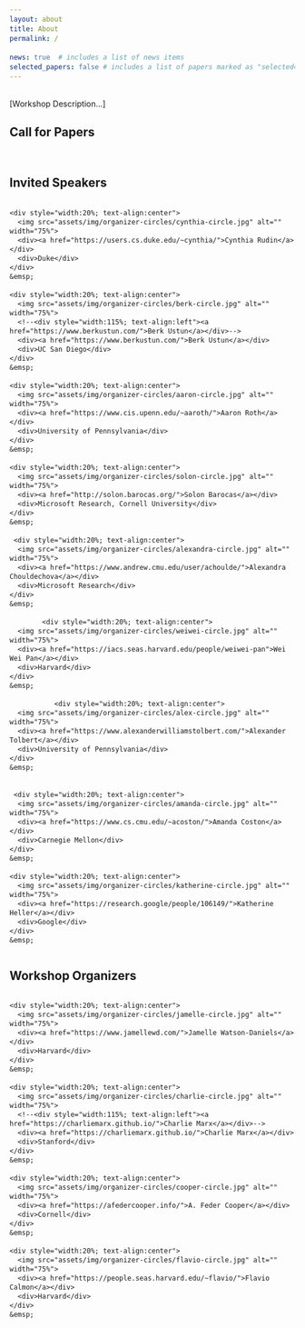 ```yaml
---
layout: about
title: About
permalink: /

news: true  # includes a list of news items
selected_papers: false # includes a list of papers marked as "selected={true}"
---
```


<br/>
[Workshop Description...]


## Call for Papers
<br/>


## Invited Speakers


<div class="flex-container" style="display:flex;flex-wrap:wrap;">

    <div style="width:20%; text-align:center">
      <img src="assets/img/organizer-circles/cynthia-circle.jpg" alt="" width="75%">
      <div><a href="https://users.cs.duke.edu/~cynthia/">Cynthia Rudin</a></div>
      <div>Duke</div>
    </div>
    &emsp;

    <div style="width:20%; text-align:center">
      <img src="assets/img/organizer-circles/berk-circle.jpg" alt="" width="75%">
      <!--<div style="width:115%; text-align:left"><a href="https://www.berkustun.com/">Berk Ustun</a></div>-->
      <div><a href="https://www.berkustun.com/">Berk Ustun</a></div>
      <div>UC San Diego</div>
    </div>
    &emsp;

    <div style="width:20%; text-align:center">
      <img src="assets/img/organizer-circles/aaron-circle.jpg" alt="" width="75%">
      <div><a href="https://www.cis.upenn.edu/~aaroth/">Aaron Roth</a></div>
      <div>University of Pennsylvania</div>
    </div>
    &emsp;
    
    <div style="width:20%; text-align:center">
      <img src="assets/img/organizer-circles/solon-circle.jpg" alt="" width="75%">
      <div><a href="http://solon.barocas.org/">Solon Barocas</a></div>
      <div>Microsoft Research, Cornell University</div>
    </div>
    &emsp;
    
     <div style="width:20%; text-align:center">
      <img src="assets/img/organizer-circles/alexandra-circle.jpg" alt="" width="75%">
      <div><a href="https://www.andrew.cmu.edu/user/achoulde/">Alexandra Chouldechova</a></div>
      <div>Microsoft Research</div>
    </div>
    &emsp;
    
            <div style="width:20%; text-align:center">
      <img src="assets/img/organizer-circles/weiwei-circle.jpg" alt="" width="75%">
      <div><a href="https://iacs.seas.harvard.edu/people/weiwei-pan">Wei Wei Pan</a></div>
      <div>Harvard</div>
    </div>
    &emsp;
    
               <div style="width:20%; text-align:center">
      <img src="assets/img/organizer-circles/alex-circle.jpg" alt="" width="75%">
      <div><a href="https://www.alexanderwilliamstolbert.com/">Alexander Tolbert</a></div>
      <div>University of Pennsylvania</div>
    </div>
    &emsp;
    
    
     <div style="width:20%; text-align:center">
      <img src="assets/img/organizer-circles/amanda-circle.jpg" alt="" width="75%">
      <div><a href="https://www.cs.cmu.edu/~acoston/">Amanda Coston</a></div>
      <div>Carnegie Mellon</div>
    </div>
    &emsp;
    
    <div style="width:20%; text-align:center">
      <img src="assets/img/organizer-circles/katherine-circle.jpg" alt="" width="75%">
      <div><a href="https://research.google/people/106149/">Katherine Heller</a></div>
      <div>Google</div>
    </div>
    &emsp;
    
    
</div>


## Workshop Organizers

<div class="flex-container" style="display:flex;">

    <div style="width:20%; text-align:center">
      <img src="assets/img/organizer-circles/jamelle-circle.jpg" alt="" width="75%">
      <div><a href="https://www.jamellewd.com/">Jamelle Watson-Daniels</a></div>
      <div>Harvard</div>
    </div>
    &emsp;

    <div style="width:20%; text-align:center">
      <img src="assets/img/organizer-circles/charlie-circle.jpg" alt="" width="75%">
      <!--<div style="width:115%; text-align:left"><a href="https://charliemarx.github.io/">Charlie Marx</a></div>-->
      <div><a href="https://charliemarx.github.io/">Charlie Marx</a></div>
      <div>Stanford</div>
    </div>
    &emsp;

    <div style="width:20%; text-align:center">
      <img src="assets/img/organizer-circles/cooper-circle.jpg" alt="" width="75%">
      <div><a href="https://afedercooper.info/">A. Feder Cooper</a></div>
      <div>Cornell</div>
    </div>
    &emsp;
    
    <div style="width:20%; text-align:center">
      <img src="assets/img/organizer-circles/flavio-circle.jpg" alt="" width="75%">
      <div><a href="https://people.seas.harvard.edu/~flavio/">Flavio Calmon</a></div>
      <div>Harvard</div>
    </div>
    &emsp;
    
</div>
